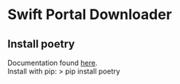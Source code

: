 # Swift Portal Downloader  
## Install poetry  
Documentation found [here](https://www.python-poetry.org).  
Install with pip: > pip install poetry
